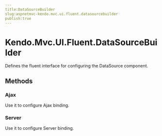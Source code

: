 ```yaml
---
title:DataSourceBuilder
slug:aspnetmvc-kendo.mvc.ui.fluent.datasourcebuilder
publish:true
---
```


# Kendo.Mvc.UI.Fluent.DataSourceBuilder

Defines the fluent interface for configuring the DataSource component.

## Methods

### Ajax
Use it to configure Ajax binding.

### Server
Use it to configure Server binding.